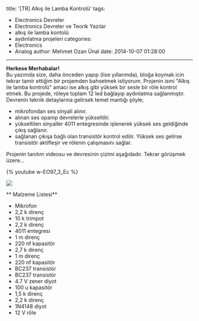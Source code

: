 title: '[TR] Alkış ile Lamba Kontrolü'
tags:
  - Electronics Devreler
  - Electronics Devreler ve Teorik Yazılar
  - alkış ile lamba kontolü
  - aydınlatma projeleri
categories:
  - Electronics
  - Analog
author: Mehmet Ozan Ünal
date: 2014-10-07 01:28:00
---
**Herkese Merhabalar!**  
Bu yazımda size, daha önceden yapıp (lise yıllarımda), bloğa koymak icin tekrar tamir ettiğim bir projemden bahsetmek istiyorum. Projenin ismi "Alkış ile lamba kontrolü" amacı ise alkış gibi yüksek bir sesle bir röle kontrol etmek. Bu projede, röleye toplam 12 led bağlayıp aydınlatma sağlanmıştır. Devrenin teknik detaylarına gelirsek temel mantığı şöyle;  
- mikrofondan ses sinyali alınır.  
- alınan ses opamp devrelerle yükseltilir.  
- yükseltilen sinyaller 4011 entegresinde işlenerek yüksek ses geldiğinde çıkış sağlanır.  
- sağlanan çıkışa bağlı olan transistör kontrol edilir. Yüksek ses gelirse transistör aktifleşir ve rölenin çalışmasını sağlar.  

Projenin tanıtım videosu ve devresinin çizimi aşağıdadır. Tekrar görüşmek üzere...  

{% youtube w-EO97_3_Ec %}

![](https://1.bp.blogspot.com/-BBaMnNWpwWk/VDLekKoQj1I/AAAAAAAAEX0/FdT7mk9ur0A/s1600/IMG_20141005_174701.jpg)

** Malzeme Listesi**
* Mikrofon
* 2,2 k direnç
* 10 k trimpot
* 2,2 k direnç
* 4011 entegresi
* 1 m direnç
* 220 nf kapasitör
* 2,7 k direnç
* 1 m direnç
* 220 nf kapasitör
* BC237 transistör
* BC237 transistör
* 4.7 V zener diyot
* 100 u kapasitör
* 1,5 k direnç
* 2,2 k direnç
* 1N4148 diyot
* 12 V röle